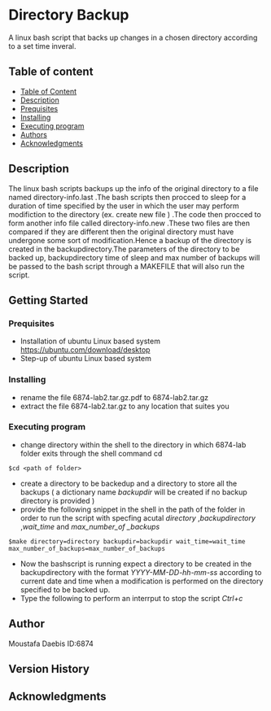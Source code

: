 # Directory Backup

A linux bash script that backs up changes in a chosen directory according to a set time inveral.
## Table of content
* [Table of Content](#table-of-content)
* [Description](#description)
* [Prequisites](#prequisites)
* [Installing](#installing)
* [Executing program](#executing-program)
* [Authors](#authors)
* [Acknowledgments](#acknowledgments)

## Description
The linux bash scripts backups up the info of the original directory to a file named directory-info.last .The bash scripts then procced to sleep for a duration of time specified by the user in which the user may perform modifiction to the directory (ex. create new file ) .The code then procced to form another info file called directory-info.new .These two files are then compared if they are different then the original directory must have undergone some sort of modification.Hence a backup of the directory is created in the backupdirectory.The parameters of the directory to be backed up, backupdirectory time of sleep and max number of backups will be passed to the bash script through a MAKEFILE that will also run the script.

## Getting Started

### Prequisites 

* Installation of ubuntu Linux based system
https://ubuntu.com/download/desktop
* Step-up of ubuntu Linux based system

### Installing

* rename the file 6874-lab2.tar.gz.pdf to 6874-lab2.tar.gz
* extract the file 6874-lab2.tar.gz to any location that suites you

### Executing program

* change directory within the shell to the directory in which 6874-lab folder exits through the shell command cd
```
$cd <path of folder>
```
* create a directory to be backedup and a directory to store all the backups ( a dictionary name *backupdir* will be created if no backup directory is provided  )
* provide the following snippet in the shell in the path of the folder in order to run the script with specfing acutal *directory* ,*backupdirectory* ,*wait_time* and *max_number_of _backups*
```
$make directory=directory backupdir=backupdir wait_time=wait_time max_number_of_backups=max_number_of_backups
```
* Now the bashscript is running expect a directory to be created in the backupdirectory with the format *YYYY-MM-DD-hh-mm-ss* according to current date and time when a modification is performed on the directory specified to be backed up.
* Type the following to perform an interrput to stop the script *Ctrl+c*


## Author

Moustafa Daebis
ID:6874


## Version History


## Acknowledgments

